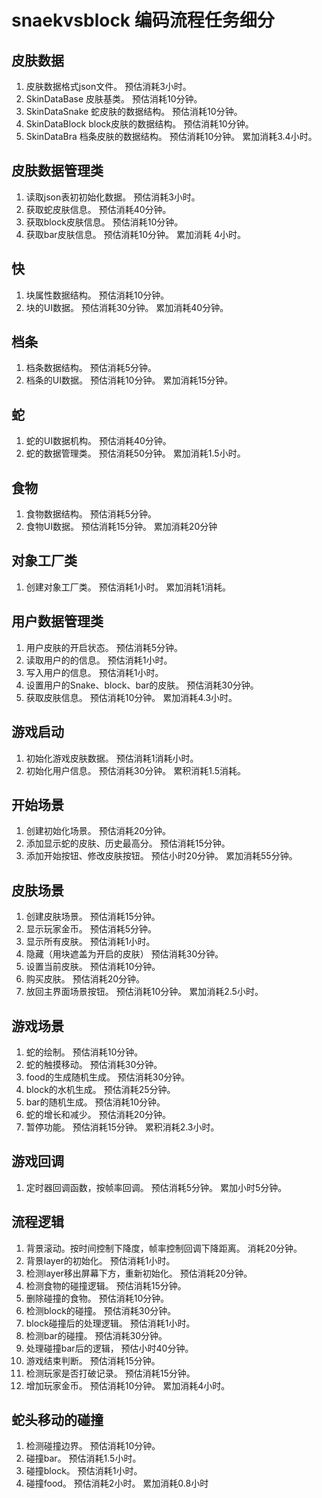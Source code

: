 snaekvsblock 编码流程任务细分
=============================



## 皮肤数据
1. 皮肤数据格式json文件。         		预估消耗3小时。
2. SkinDataBase 皮肤基类。		 	 	预估消耗10分钟。
3. SkinDataSnake 蛇皮肤的数据结构。		预估消耗10分钟。
4. SkinDataBlock block皮肤的数据结构。	预估消耗10分钟。
5. SkinDataBra 档条皮肤的数据结构。		预估消耗10分钟。
 累加消耗3.4小时。

## 皮肤数据管理类
1. 读取json表初初始化数据。				预估消耗3小时。
2. 获取蛇皮肤信息。						预估消耗40分钟。
3. 获取block皮肤信息。					预估消耗10分钟。
4. 获取bar皮肤信息。					预估消耗10分钟。
累加消耗 4小时。

## 快
1. 块属性数据结构。						预估消耗10分钟。
2. 块的UI数据。							预估消耗30分钟。
累加消耗40分钟。

## 档条
1. 档条数据结构。 						预估消耗5分钟。
2. 档条的UI数据。						预估消耗10分钟。
累加消耗15分钟。

## 蛇
1. 蛇的UI数据机构。 					预估消耗40分钟。
2. 蛇的数据管理类。						预估消耗50分钟。
累加消耗1.5小时。

## 食物
1. 食物数据结构。						预估消耗5分钟。
2. 食物UI数据。							预估消耗15分钟。
累加消耗20分钟

## 对象工厂类
1. 创建对象工厂类。						预估消耗1小时。
累加消耗1消耗。

## 用户数据管理类
1. 用户皮肤的开启状态。					预估消耗5分钟。
2. 读取用户的的信息。					预估消耗1小时。
3. 写入用户的信息。						预估消耗1小时。
4. 设置用户的Snake、block、bar的皮肤。	预估消耗30分钟。
5. 获取皮肤信息。 						预估消耗10分钟。
累加消耗4.3小时。


## 游戏启动
1. 初始化游戏皮肤数据。					预估消耗1消耗小时。
2. 初始化用户信息。						预估消耗30分钟。
累积消耗1.5消耗。

## 开始场景
1. 创建初始化场景。						预估消耗20分钟。
2. 添加显示蛇的皮肤、历史最高分。		预估消耗15分钟。
3. 添加开始按钮、修改皮肤按钮。			预估小时20分钟。
累加消耗55分钟。

## 皮肤场景
1. 创建皮肤场景。						预估消耗15分钟。
2. 显示玩家金币。 						预估消耗5分钟。
3. 显示所有皮肤。						预估消耗1小时。
4. 隐藏（用块遮盖为开启的皮肤）			预估消耗30分钟。
5. 设置当前皮肤。						预估消耗10分钟。
6. 购买皮肤。							预估消耗20分钟。
7. 放回主界面场景按钮。					预估消耗10分钟。
累加消耗2.5小时。

## 游戏场景
1. 蛇的绘制。  							预估消耗10分钟。
2. 蛇的触摸移动。						预估消耗30分钟。
3. food的生成随机生成。					预估消耗30分钟。
4. block的水机生成。					预估消耗25分钟。
5. bar的随机生成。						预估消耗10分钟。
6. 蛇的增长和减少。						预估消耗20分钟。
7. 暂停功能。							预估消耗15分钟。
累积消耗2.3小时。

## 游戏回调
1. 定时器回调函数，按帧率回调。			预估消耗5分钟。
累加小时5分钟。

## 流程逻辑
1. 背景滚动。按时间控制下降度，帧率控制回调下降距离。 消耗20分钟。
2. 背景layer的初始化。					预估消耗1小时。
3. 检测layer移出屏幕下方，重新初始化。  预估消耗20分钟。
4. 检测食物的碰撞逻辑。 				预估消耗15分钟。
5. 删除碰撞的食物。						预估消耗10分钟。
6. 检测block的碰撞。					预估消耗30分钟。
7. block碰撞后的处理逻辑。				预估消耗1小时。
8. 检测bar的碰撞。						预估消耗30分钟。
9. 处理碰撞bar后的逻辑，				预估小时40分钟。
10. 游戏结束判断。						预估消耗15分钟。
11. 检测玩家是否打破记录。				预估消耗15分钟。
12. 增加玩家金币。						预估消耗10分钟。
累加消耗4小时。

## 蛇头移动的碰撞
1. 检测碰撞边界。 						预估消耗10分钟。
2. 碰撞bar。							预估消耗1.5小时。
3. 碰撞block。							预估消耗1小时。
4. 碰撞food。 							预估消耗2小时。
累加消耗0.8小时



 
 
 
 


